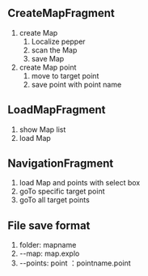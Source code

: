 ## CreateMapFragment

1. create Map
   1. Localize pepper
   2. scan the Map
   3. save Map
2. create Map point
   1. move to target point
   2. save point with point name

## LoadMapFragment 

1. show Map list
2. load Map

## NavigationFragment

1. load Map and points with select box 
2. goTo specific target point
3. goTo all target points

## File save format

1. folder: mapname
2. --map: map.explo
3. --points:  point ：pointname.point
